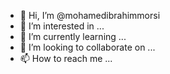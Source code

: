 - 👋 Hi, I’m @mohamedibrahimmorsi
- 👀 I’m interested in ...
- 🌱 I’m currently learning ...
- 💞️ I’m looking to collaborate on ...
- 📫 How to reach me ...

<!---
mohamedibrahimmorsi/mohamedibrahimmorsi is a ✨ special ✨ repository because its `README.md` (this file) appears on your GitHub profile.
You can click the Preview link to take a look at your changes.
--->
